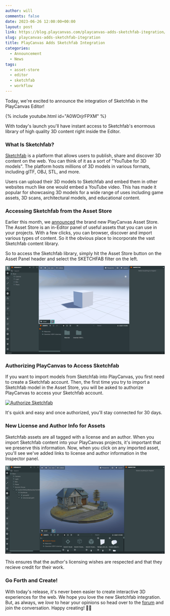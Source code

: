 ```yaml
---
author: will
comments: false
date: 2023-06-26 12:00:00+00:00
layout: post
link: https://blog.playcanvas.com/playcanvas-adds-sketchfab-itegration/
slug: playcanvas-adds-sketchfab-itegration
title: PlayCanvas Adds Sketchfab Integration
categories:
  - Announcement
  - News
tags:
  - asset-store
  - editor
  - sketchfab
  - workflow
---
```


Today, we're excited to announce the integration of Sketchfab in the PlayCanvas Editor!

{% include youtube.html id="A0WOrjrFPXM" %}

With today's launch you'll have instant access to Sketchfab's enormous library of high quality 3D content right inside the Editor.

### What Is Sketchfab?

[Sketchfab](https://sketchfab.com/) is a platform that allows users to publish, share and discover 3D content on the web. You can think of it as a sort of "YouTube for 3D models". The platform hosts millions of 3D models in various formats, including glTF, OBJ, STL, and more.

Users can upload their 3D models to Sketchfab and embed them in other websites much like one would embed a YouTube video. This has made it popular for showcasing 3D models for a wide range of uses including game assets, 3D scans, architectural models, and educational content.

### Accessing Sketchfab from the Asset Store

Earlier this month, we [announced](https://blog.playcanvas.com/announcing-the-new-playcanvas-asset-store/) the brand new PlayCanvas Asset Store. The Asset Store is an in-Editor panel of useful assets that you can use in your projects. With a few clicks, you can browser, discover and import various types of content. So it the obvious place to incorporate the vast Sketchfab content library.

So to access the Sketchfab library, simply hit the Asset Store button on the Asset Panel header and select the SKETCHFAB filter on the left.

[![Open Sketchfab](/assets/media/asset-store-sketchfab-open.gif)](/assets/media/asset-store-sketchfab-open.gif)

### Authorizing PlayCanvas to Access Sketchfab

If you want to import models from Sketchfab into PlayCanvas, you first need to create a Sketchfab account. Then, the first time you try to import a Sketchfab model in the Asset Store, you will be asked to authorize PlayCanvas to access your Sketchfab account.

[![Authorize Sketchfab](/assets/media/asset-store-sketchfab-authorize.gif)](/assets/media/asset-store-sketchfab-authorize.gif)

It's quick and easy and once authorized, you'll stay connected for 30 days.

### New License and Author Info for Assets

Sketchfab assets are all tagged with a license and an author. When you import Sketchfab content into your PlayCanvas projects, it's important that we preserve this information. Now, when you click on any imported asset, you'll see we've added links to license and author information in the Inspector panel.

[![Sketchfab Licenses](/assets/media/asset-store-sketchfab-license.gif)](/assets/media/asset-store-sketchfab-license.gif)

This ensures that the author's licensing wishes are respected and that they recieve credit for their work.

### Go Forth and Create!

With today's release, it's never been easier to create interactive 3D experiences for the web. We hope you love the new Sketchfab integration. But, as always, we *love* to hear your opinions so head over to the [forum](https://forum.playcanvas.com/) and join the conversation. Happy creating! 🚧👷